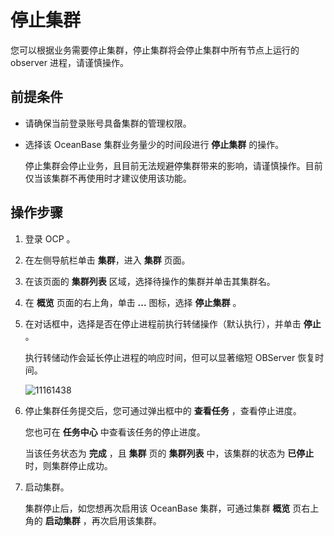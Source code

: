 # 停止集群

您可以根据业务需要停止集群，停止集群将会停止集群中所有节点上运行的 observer 进程，请谨慎操作。

## 前提条件

* 请确保当前登录账号具备集群的管理权限。

* 选择该 OceanBase 集群业务量少的时间段进行 **停止集群** 的操作。

  停止集群会停止业务，且目前无法规避停集群带来的影响，请谨慎操作。目前仅当该集群不再使用时才建议使用该功能。
  
## 操作步骤

1. 登录 OCP 。

2. 在左侧导航栏单击 **集群**，进入 **集群** 页面。

3. 在该页面的 **集群列表** 区域，选择待操作的集群并单击其集群名。

4. 在 **概览** 页面的右上角，单击 **...** 图标，选择 **停止集群** 。

5. 在对话框中，选择是否在停止进程前执行转储操作（默认执行），并单击 **停止** 。

   执行转储动作会延长停止进程的响应时间，但可以显著缩短 OBServer 恢复时间。

   ![11161438](https://obbusiness-private.oss-cn-shanghai.aliyuncs.com/doc/img/ocp/421/%E5%81%9C%E6%AD%A2%E9%9B%86%E7%BE%A4.png)

6. 停止集群任务提交后，您可通过弹出框中的 **查看任务** ，查看停止进度。

   您也可在 **任务中心** 中查看该任务的停止进度。

   当该任务状态为 **完成** ，且 **集群** 页的 **集群列表** 中，该集群的状态为 **已停止** 时，则集群停止成功。

7. 启动集群。

   集群停止后，如您想再次启用该 OceanBase 集群，可通过集群 **概览** 页右上角的 **启动集群** ，再次启用该集群。
